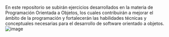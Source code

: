 En este repositorio se subirán ejercicios desarrollados en la materia de Programación Orientada a Objetos, los cuales contribuirán a mejorar el ámbito de la programación y fortalecerán las habilidades técnicas y conceptuales necesarias para el desarrollo de software orientado a objetos.
                                             ![image](https://github.com/user-attachments/assets/5308a8d0-0c76-45cc-8f92-1f8a15111a03)
